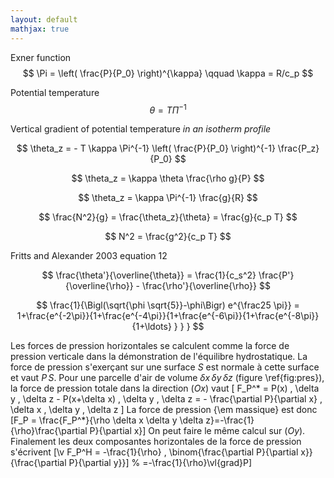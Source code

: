 ```yaml
---
layout: default
mathjax: true
---
```


Exner function 
$$ \Pi  = \left( \frac{P}{P_0} \right)^{\kappa} \qquad \kappa = R/c_p $$

Potential temperature 
$$ \theta = T \Pi^{-1} $$

Vertical gradient of potential temperature *in an isotherm profile*

$$ \theta_z = - T \kappa \Pi^{-1}  \left( \frac{P}{P_0} \right)^{-1} \frac{P_z}{P_0} $$

$$ \theta_z = \kappa \theta \frac{\rho g}{P} $$

$$ \theta_z = \kappa \Pi^{-1} \frac{g}{R} $$

$$ \frac{N^2}{g} = \frac{\theta_z}{\theta} = \frac{g}{c_p T} $$

$$ N^2 = \frac{g^2}{c_p T} $$

Fritts and Alexander 2003 equation 12

$$ \frac{\theta'}{\overline{\theta}} = \frac{1}{c_s^2} \frac{P'}{\overline{\rho}} - \frac{\rho'}{\overline{\rho}} $$

$$ \frac{1}{\Bigl(\sqrt{\phi \sqrt{5}}-\phi\Bigr) e^{\frac25 \pi}} = 1+\frac{e^{-2\pi}}{1+\frac{e^{-4\pi}}{1+\frac{e^{-6\pi}}{1+\frac{e^{-8\pi}}{1+\ldots} } } } $$

Les forces de pression horizontales se calculent comme la force de pression verticale dans la démonstration de l'équilibre hydrostatique. La force de pression s'exerçant sur une surface $S$ est normale à cette surface et vaut $P \, S$. Pour une parcelle d'air de volume $\delta x \, \delta y \, \delta z$ (figure \ref{fig:pres}), la force de pression totale dans la direction ($Ox$) vaut
\[ F_P^* = P(x) \, \delta y \, \delta z - P(x+\delta x) \, \delta y \, \delta z = - \frac{\partial P}{\partial x} \, \delta x \, \delta y \, \delta z \]
La force de pression {\em massique} est donc
\[F_P = \frac{F_P^*}{\rho \delta x \delta y \delta z}=-\frac{1}{\rho}\frac{\partial P}{\partial x}\]
On peut faire le même calcul sur ($Oy$). Finalement les deux composantes horizontales de la force de pression s'écrivent
\[\v F_P^H = -\frac{1}{\rho} \, \binom{\frac{\partial P}{\partial x}}{\frac{\partial P}{\partial y}}\] %  =-\frac{1}{\rho}\vl{grad}P\]
